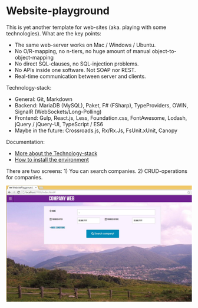 

# Website-playground #

This is yet another template for web-sites (aka. playing with some technologies).
What are the key points:

- The same web-server works on Mac / Windows / Ubuntu.
- No O/R-mapping, no n-tiers, no huge amount of manual object-to-object-mapping
- No direct SQL-clauses, no SQL-injection problems.
- No APIs inside one software. Not SOAP nor REST.
- Real-time communication between server and clients.

Technology-stack:

- General: Git, Markdown
- Backend: MariaDB (MySQL), Paket, F# (FSharp), TypeProviders, OWIN, SignalR (WebSockets/Long-Polling)
- Frontend: Gulp, React.js, Less, Foundation.css, FontAwesome, Lodash, jQuery / jQuery-UI, TypeScript / ES6
- Maybe in the future: Crossroads.js, Rx/Rx.Js, FsUnit.xUnit, Canopy 

Documentation:

- [More about the Technology-stack](specifications/Technologies.md)
- [How to install the environment](specifications/Deployment.md)


There are two screens: 1) You can search companies. 2) CRUD-operations for companies.

![](specifications/ui.jpg)
